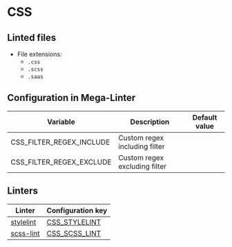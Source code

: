 <!-- markdownlint-disable MD003 MD020 MD033 MD041 -->
<!-- Generated by .automation/build.py, please do not update manually -->
<!-- Instead, update descriptor file at https://github.com/nvuillam/mega-linter/tree/master/megalinter/descriptors/css.yml -->
# CSS

## Linted files

- File extensions:
  - `.css`
  - `.scss`
  - `.saas`

## Configuration in Mega-Linter

| Variable | Description | Default value |
| ----------------- | -------------- | -------------- |
| CSS_FILTER_REGEX_INCLUDE | Custom regex including filter |  |
| CSS_FILTER_REGEX_EXCLUDE | Custom regex excluding filter |  |

## Linters

| Linter | Configuration key |
| ------ | ----------------- |
| [stylelint](css_stylelint.md) | [CSS_STYLELINT](css_stylelint.md) |
| [scss-lint](css_scss_lint.md) | [CSS_SCSS_LINT](css_scss_lint.md) |

